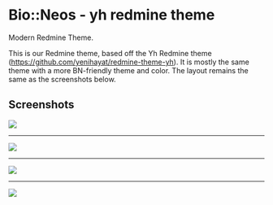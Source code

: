 # Bio::Neos - yh redmine theme #
Modern Redmine Theme.

This is our Redmine theme, based off the Yh Redmine theme (https://github.com/yenihayat/redmine-theme-yh). It is mostly the same theme with a more BN-friendly theme and color. The layout remains the same as the screenshots below.

## Screenshots
![](https://raw.githubusercontent.com/yenihayat/redmine-theme-yh/master/screenshots/activity2.png)
___
![](https://raw.githubusercontent.com/yenihayat/redmine-theme-yh/master/screenshots/issues2.png)
___
![](https://raw.githubusercontent.com/yenihayat/redmine-theme-yh/master/screenshots/issues.png)
___
![](https://raw.githubusercontent.com/yenihayat/redmine-theme-yh/master/screenshots/admin.png)
